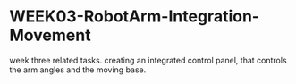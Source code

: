 # WEEK03-RobotArm-Integration-Movement
week three related tasks. creating an integrated control panel, that controls the arm angles and the moving base.

